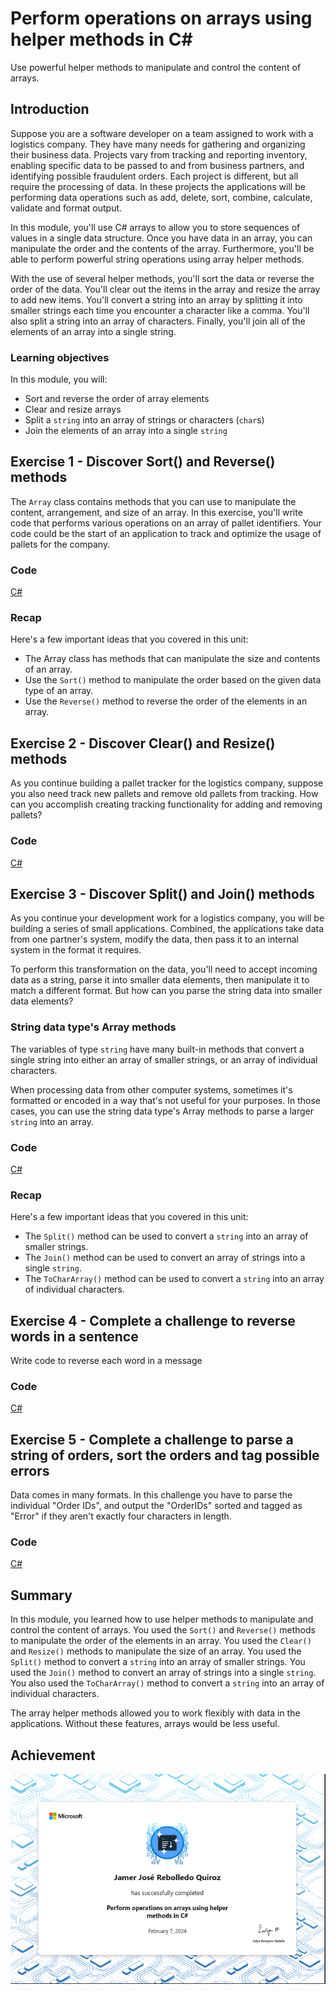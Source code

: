 # Perform operations on arrays using helper methods in C\#

Use powerful helper methods to manipulate and control the content of arrays.

## Introduction

Suppose you are a software developer on a team assigned to work with a logistics
company. They have many needs for gathering and organizing their business data.
Projects vary from tracking and reporting inventory, enabling specific data to
be passed to and from business partners, and identifying possible fraudulent
orders. Each project is different, but all require the processing of data. In
these projects the applications will be performing data operations such as add,
delete, sort, combine, calculate, validate and format output.

In this module, you'll use C# arrays to allow you to store sequences of values in a single data structure. Once you have data in an array, you can manipulate the order and the contents of the array. Furthermore, you'll be able to perform powerful string operations using array helper methods.

With the use of several helper methods, you'll sort the data or reverse the order of the data. You'll clear out the items in the array and resize the array to add new items. You'll convert a string into an array by splitting it into smaller strings each time you encounter a character like a comma. You'll also split a string into an array of characters. Finally, you'll join all of the elements of an array into a single string.

### Learning objectives

In this module, you will:

- Sort and reverse the order of array elements
- Clear and resize arrays
- Split a `string` into an array of strings or characters (`char`s)
- Join the elements of an array into a single `string`


## Exercise 1 - Discover Sort() and Reverse() methods

The `Array` class contains methods that you can use to manipulate the content, arrangement, and size of an array. In this exercise, you'll write code that performs various operations on an array of pallet identifiers. Your code could be the start of an application to track and optimize the usage of pallets for the company.

### Code

[C#](./Exercises/Exercise1/Program.cs)

### Recap

Here's a few important ideas that you covered in this unit:

- The Array class has methods that can manipulate the size and contents of an array.
- Use the `Sort()` method to manipulate the order based on the given data type of an array.
- Use the `Reverse()` method to reverse the order of the elements in an array.

## Exercise 2 - Discover Clear() and Resize() methods

As you continue building a pallet tracker for the logistics company, suppose you also need track new pallets and remove old pallets from tracking. How can you accomplish creating tracking functionality for adding and removing pallets?

### Code

[C#](./Exercises/Exercise2/Program.cs)

## Exercise 3 - Discover Split() and Join() methods

As you continue your development work for a logistics company, you will be building a series of small applications. Combined, the applications take data from one partner's system, modify the data, then pass it to an internal system in the format it requires.

To perform this transformation on the data, you'll need to accept incoming data as a string, parse it into smaller data elements, then manipulate it to match a different format. But how can you parse the string data into smaller data elements?

### String data type's Array methods

The variables of type `string` have many built-in methods that convert a single string into either an array of smaller strings, or an array of individual characters.

When processing data from other computer systems, sometimes it's formatted or encoded in a way that's not useful for your purposes. In those cases, you can use the string data type's Array methods to parse a larger `string` into an array.

### Code

[C#](./Exercises/Exercise3/Program.cs)

### Recap

Here's a few important ideas that you covered in this unit:

- The `Split()` method can be used to convert a `string` into an array of smaller strings.
- The `Join()` method can be used to convert an array of strings into a single `string`.
- The `ToCharArray()` method can be used to convert a `string` into an array of individual characters.

## Exercise 4 - Complete a challenge to reverse words in a sentence

Write code to reverse each word in a message

### Code

[C#](./Exercises/Exercise4/Program.cs)

## Exercise 5 - Complete a challenge to parse a string of orders, sort the orders and tag possible errors

Data comes in many formats. In this challenge you have to parse the individual "Order IDs", and output the "OrderIDs" sorted and tagged as "Error" if they aren't exactly four characters in length.

### Code

[C#](./Exercises/Exercise5/Program.cs)

## Summary

In this module, you learned how to use helper methods to manipulate and control the content of arrays. You used the `Sort()` and `Reverse()` methods to manipulate the order of the elements in an array. You used the `Clear()` and `Resize()` methods to manipulate the size of an array. You used the `Split()` method to convert a `string` into an array of smaller strings. You used the `Join()` method to convert an array of strings into a single `string`. You also used the `ToCharArray()` method to convert a `string` into an array of individual characters.

The array helper methods allowed you to work flexibly with data in the applications. Without these features, arrays would be less useful.

## Achievement

![achievement](image.png)
